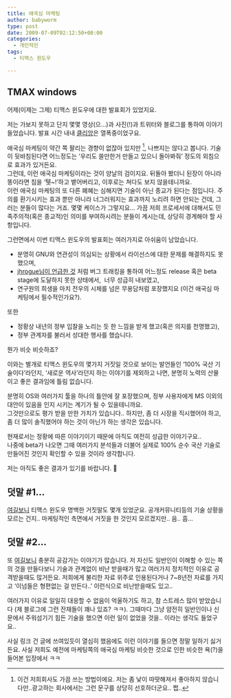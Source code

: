 ```yaml
---
title: 애국심 마케팅
author: babyworm
type: post
date: 2009-07-09T02:12:50+00:00
categories:
  - 개인적인
tags:
  - 티맥스 윈도우

---
```


## TMAX windows
어제(이제는 그제) 티맥스 윈도우에 대한 발표회가 있었지요.

저는 가보지 못하고 단지 몇몇 영상(으&#8230;)과 사진(!)과 트위터와 블로그를 통하여 이야기 들었습니다. 발표 시간 내내 <a href="http://clien.career.co.kr/" target="_blank">클리앙</a>은 열폭중이었구요.

애국심 마케팅이 약간 쪽 팔리는 경향이 없잖아 있지만 [^1], 나쁘지는 않다고 봅니다. 기술이 뒷바침된다면 어느정도는 &#8216;우리도 쓸만한거 만들고 있으니 돌아봐줘&#8217; 정도의 외침으로 효과가 있거든요.
<br>
그런데, 이런 애국심 마케팅이라는 것이 양날의 검이지요. 뒤돌아 봤더니 된장이 아니라 똥이라면 침을 &#8216;퉷~!&#8217;하고 뱉어버리고, 이후로는 쳐다도 보지 않을테니까요.
<br>
이런 애국심 마케팅의 또 다른 폐혜는 심해지면 기술이 아닌 종교가 된다는 점입니다. 주의를 환기시키는 효과 뿐만 아니라 너그러워지는 효과까지 노리려 하면 안되는 건데, 그러는 분들이 많다는 거죠. 몇몇 케이스가 그렇지요&#8230; 가끔 저희 프로세서에 대해서도 민족주의적(혹은 종교적)인 의미를 부여하시려는 분들이 계시는데, 상당히 경계해야 할 사항입니다.

그런면에서 이번 티맥스 윈도우의 발표회는 여러가지로 아쉬움이 남았습니다.

- 분명히 GNU와 연관성이 의심되는 상황에서 라이선스에 대한 문제를 해결하지도 못했으며,
- <a href="http://jhrogue.blogspot.com/2009/07/b.html" target="_blank">jhrogue님이 언급한 것</a> 처럼 버그 트래킹을 통하여 어느정도 release 혹은 beta stage에 도달하지 못한 상태에서, &nbsp;너무 성급히 내보였고,
- 연구원의 희생을 마치 전우의 시체를 넘은 무용담처럼 포장했지요 (이건 애국심 마케팅에서 필수적인가요?).

또한
- 정황상 내년의 정부 입찰을 노리는 듯 한 느낌을 받게 했고(혹은 의지를 천명했고),
- 정부 관계자를 불러서 성대한 행사를 했습니다.

뭔가 비슷 비슷하죠?

이와는 별개로 티맥스 윈도우의 몇가지 거짓일 것으로 보이는 발언들인 &#8216;100% 국산 기술이다&#8217;라던지, &#8216;새로운 역사&#8217;라던지 하는 이야기를 제외하고 나면, 분명히 노력의 산물이고 좋은 결과임에 틀림 없습니다.

분명히 OS와 여러가지 툴을 하나의 틀안에 잘 포장했으며, 정부 사용자에게 MS 이외의 대안이 있음을 인지 시키는 계기가 될 수 있을테니까요.
<br>
그것만으로도 평가 받을 만한 가치가 있습니다.. 하지만, 좀 더 시장을 직시했어야 하고, 좀 더 많이 솔직했어야 하는 것이 아닌가 하는 생각은 있습니다.

현재로서는 정황에 따른 이야기이기 때문에 아직도 여전히 성급한 이야기구요..
<br>
나중에 beta가 나오면 그때 여러가지 분석들과 더불어 실제로 100% 순수 국산 기술로 만들어진 것인지 확인할 수 있을 것이라 생각합니다.

저는 아직도 좋은 결과가 있기를 바랍니다. 🙂

## 덧말 #1&#8230;

<a href="http://itviewpoint.com/124959" target="_blank">여길보니</a> 티맥스 윈도우 명백한 거짓말도 몇개 있었군요. 공개커뮤니티등의 기술 상황을 모르는 건지.. 마케팅적인 측면에서 거짓을 한 것인지 모르겠지만.. 음.. 흠&#8230;

## 덧말 #2&#8230;

또 <a href="http://www.hoogle.kr/1354" target="_blank">여길보니</a> 충분히 공감가는 이야기가 많습니다. 저 자신도 일반인이 이해할 수 있는 쪽의 것을 만들다보니 기술과 관계없이 비난 받을때가 많고 여러가지 정치적인 이유로 공격받을때도 많거든요. 저희에게 불리한 자료 위주로 인용된다거나 7~8년전 자료를 가지고 &#8216;이넘들은 형편없는 걸 만든다..&#8217; 이런식으로 비난받을때도 있고..

여러가지 이유로 일일히 대응할 수 없음이 억울하기도 하고, 참 스트레스 많이 받았습니다 (제 블로그에 그런 잔재들이 꽤나 있죠? ㅋㅋ). 그때마다 그냥 얌전히 일반인이나 신문에서 주워섬기기 힘든 기술을 했으면 이런 일이 없었을 것을.. 이라는 생각도 들었구요..

사실 링크 건 글에 쓰여있듯이 열심히 했음에도 이런 이야기를 들으면 정말 일하기 싫거든요. 사실 저희도 예전에 마케팅쪽의 애국심 마케팅 비슷한 것으로 인한 비슷한 욕(?)을 들어본 입장에서 ㅋㅋ


[^1]: 이건 저희회사도 가끔 쓰는 방법이에요. 저는 좀 낯이 따땃해져서 좋아하지 않습니다만..광고하는 회사에서는 그런 문구를 상당히 선호하더군요.. 쩝..
